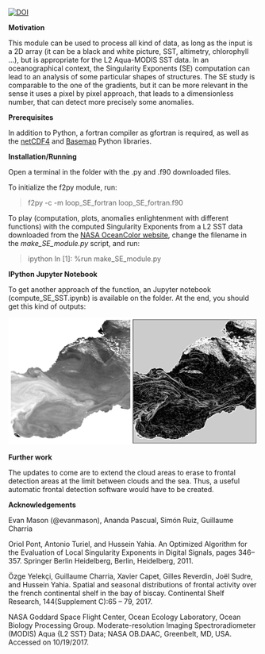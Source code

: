 
[![DOI](https://zenodo.org/badge/doi/10.5281/zenodo.1076424.svg)](https://zenodo.org/badge/latestdoi/113035085)


**Motivation**

This module can be used to process all kind of data, as long as the input is a 2D array (it can be a black and white picture, SST, altimetry, chlorophyll ...), but is appropriate for the L2 Aqua-MODIS SST data. In an oceanographical context, the Singularity Exponents (SE) computation can lead to an analysis of some particular shapes of structures. The SE study is comparable to the one of the gradients, but it can be more relevant in the sense it uses a pixel by pixel approach, that leads to a dimensionless number, that can detect more precisely some anomalies. 


**Prerequisites**

In addition to Python, a fortran compiler as gfortran is required, as well as the [netCDF4](https://github.com/Unidata/netcdf4-python) and [Basemap](https://matplotlib.org/basemap/) Python libraries.


**Installation/Running**

Open a terminal in the folder with the .py and .f90 downloaded files.


To initialize the f2py module, run:

> f2py -c -m loop_SE_fortran loop_SE_fortran.f90


To play (computation, plots, anomalies enlightenment with different functions) with the computed Singularity Exponents from a L2 SST data downloaded from the [NASA OceanColor website]( https://oceancolor.gsfc.nasa.gov/cgi/browse.pl), change the filename in the *make_SE_module.py* script, and run:

> ipython
> In [1]: %run make_SE_module.py


**IPython Jupyter Notebook**

To get another approach of the function, an Jupyter notebook (compute_SE_SST.ipynb) is available on the folder. At the end, you should get this kind of outputs:

![Reference SST_Computed_SE](SST_SE.png)


**Further work**

The updates to come are to extend the cloud areas to erase to frontal detection areas at the limit between clouds and the sea. Thus, a useful automatic frontal detection software would have to be created.

**Acknowledgements**

Evan Mason (@evanmason), Ananda Pascual, Simón Ruiz, Guillaume Charria

Oriol Pont, Antonio Turiel, and Hussein Yahia. An Optimized Algorithm for the Evaluation of Local Singularity Exponents in Digital Signals, pages 346–357. Springer Berlin Heidelberg, Berlin, Heidelberg, 2011.

Özge Yelekçi, Guillaume Charria, Xavier Capet, Gilles Reverdin, Joël Sudre, and Hussein Yahia. Spatial and seasonal distributions of frontal activity over the french continental shelf in the bay of biscay. Continental Shelf Research, 144(Supplement C):65 – 79, 2017.

NASA Goddard Space Flight Center, Ocean Ecology Laboratory, Ocean Biology Processing Group. Moderate-resolution Imaging Spectroradiometer (MODIS) Aqua {L2 SST} Data; NASA OB.DAAC, Greenbelt, MD, USA.
Accessed on 10/19/2017.
